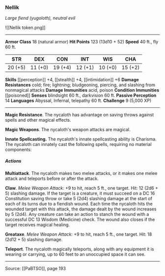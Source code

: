 ### Nellik
_Large fiend (yugoloth), neutral evil_

![[Nellik token.png]]


---

**Armor Class** 18 (natural armor)
**Hit Points** 123 (13d10 + 52)
**Speed** 40 ft., fly 60 ft.

| STR     | DEX     | CON     | INT     | WIS     | CHA     |
|---------|---------|---------|---------|---------|---------|
| 20 (+5) | 11 (+0) | 19 (+4) | 12 (+1) | 10 (+0) | 15 (+2) |

**Skills** [[perception]] +4, [[stealth]] +4, [[intimidation]] +6
**Damage Resistances** cold; fire; lightning; bludgeoning, piercing, and slashing from nonmagical attacks
**Damage Immunities** acid, poison
**Condition Immunities** [[poisoned]]
**Senses** blindsight 60 ft., darkvision 60 ft.
**Passive Perception** 14
**Languages** Abyssal, Infernal, telepathy 60 ft.
**Challenge** 9 (5,000 XP)

---

**Magic Resistance**. The nycaloth has advantage on saving throws against spells and other magical effects.

**Magic Weapons**. The nycaloth's weapon attacks are magical.

**Innate Spellcasting.** The nycaloth's innate spellcasting ability is Charisma. The nycaloth can innately cast the following spells, requiring no material components:

##### Actions
**Multiattack**. The nycaloth makes two melee attacks, or it makes one melee attack and teleports before or after the attack.

**Claw**. _Melee Weapon Attack:_ +9 to hit, reach 5 ft., one target. Hit: 12 (2d6 + 5) slashing damage. If the target is a creature, it must succeed on a DC 16 Constitution saving throw or take 5 (2d4) slashing damage at the start of each of its turns due to a fiendish wound. Each time the nycaloth hits the wounded target with this attack, the damage dealt by the wound increases by 5 (2d4). Any creature can take an action to stanch the wound with a successful DC 13 Wisdom (Medicine) check. The wound also closes if the target receives magical healing.

**Greataxe**. _Melee Weapon Attack:_ +9 to hit, reach 5 ft., one target. Hit: 18 (2d12 + 5) slashing damage.

**Teleport**. The nycaloth magically teleports, along with any equipment it is wearing or carrying, up to 60 feet to an unoccupied space it can see.


---

Source: [[PaBTSO]], page 193